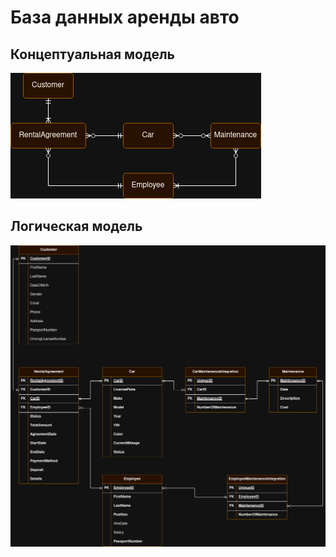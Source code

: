 # База данных аренды авто

## Концептуальная модель

![Conceptual Model](conceptual_model.drawio.png)

## Логическая модель

![Logic Model](logic_model.drawio.png)

